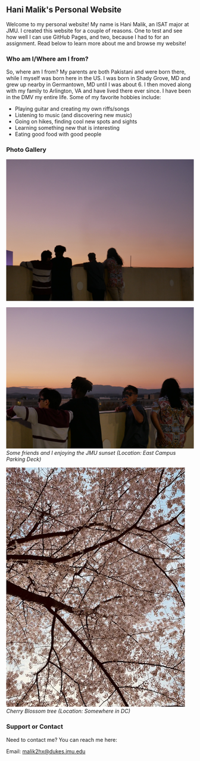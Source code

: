 ## Hani Malik's Personal Website

Welcome to my personal website! My name is Hani Malik, an ISAT major at JMU. I created this website for a couple of reasons. One to test and see how well I can use GitHub Pages, and two, because I had to for an assignment. Read below to learn more about me and browse my website!

### Who am I/Where am I from?

So, where am I from? My parents are both Pakistani and were born there, while I myself was born here in the US. I was born in Shady Grove, MD and grew up nearby in Germantown, MD until I was about 6. I then moved along with my family to Arlington, VA and have lived there ever since. I have been in the DMV my entire life. Some of my favorite hobbies include:
- Playing guitar and creating my own riffs/songs
- Listening to music (and discovering new music)
- Going on hikes, finding cool new spots and sights
- Learning something new that is interesting
- Eating good food with good people

### Photo Gallery

![Image](/assets/images/IMG_0002.JPG)

![Image](/assets/images/IMG_0023.JPG)
_Some friends and I enjoying the JMU sunset (Location: East Campus Parking Deck)_

![Image](/assets/images/IMG_1077.JPG)
_Cherry Blossom tree (Location: Somewhere in DC)_


### Support or Contact

Need to contact me? You can reach me here:

Email: malik2hx@dukes.jmu.edu
